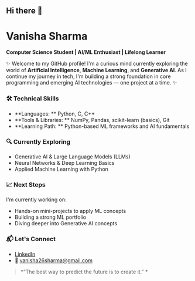 ## Hi there 👋
# Vanisha Sharma

**Computer Science Student | AI/ML Enthusiast | Lifelong Learner**

✨ Welcome to my GitHub profile! I'm a curious mind currently exploring the world of **Artificial Intelligence**, **Machine Learning**, and **Generative AI**. As I continue my journey in tech, I'm building a strong foundation in core programming and emerging AI technologies — one project at a time. ✨

### 🛠️ Technical Skills

- **Languages: ** Python, C, C++
- **Tools & Libraries: ** NumPy, Pandas, scikit-learn (basics), Git
- **Learning Path: ** Python-based ML frameworks and AI fundamentals


### 🔍 Currently Exploring

- Generative AI & Large Language Models (LLMs)
- Neural Networks & Deep Learning Basics
- Applied Machine Learning with Python

### 📈 Next Steps

I'm currently working on:
- Hands-on mini-projects to apply ML concepts
- Building a strong ML portfolio
- Diving deeper into Generative AI concepts

### 📬 Let's Connect

- [LinkedIn](https://www.linkedin.com/in/vanisha-sharma26)  
- 📧 vanisha26sharma@gmail.com

> *“The best way to predict the future is to create it.” *

